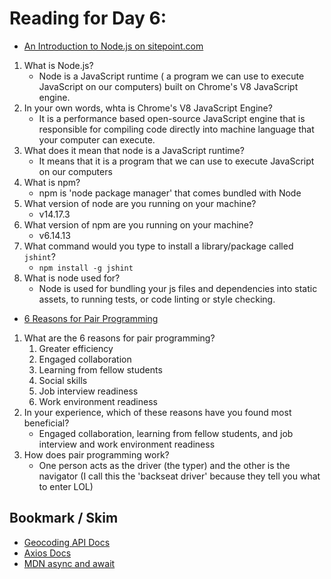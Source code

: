# Reading for Day 6:

- [An Introduction to Node.js on sitepoint.com](<https://www.sitepoint.com/an-introduction-to-node-js/>)

1. What is Node.js?
    - Node is a JavaScript runtime ( a program we can use to execute JavaScript on our computers) built on Chrome's V8 JavaScript engine.
2. In your own words, whta is Chrome's V8 JavaScript Engine?
    - It is a performance based open-source JavaScript engine that is responsible for compiling
      code directly into machine language that your computer can execute.
3. What does it mean that node is a JavaScript runtime?
    - It means that it is a program that we can use to execute JavaScript on our computers
4. What is npm?
    - npm is 'node package manager' that comes bundled with Node
5. What version of node are you running on your machine?
    - v14.17.3
6. What version of npm are you running on your machine?
    - v6.14.13
7. What command would you type to install a library/package called `jshint`?
    - `npm install -g jshint`
8. What is node used for?
    - Node is used for bundling your js files and dependencies into static assets, to running tests, or code linting or style checking.

- [6 Reasons for Pair Programming](<https://www.codefellows.org/blog/6-reasons-for-pair-programming/>)

1. What are the 6 reasons for pair programming?
    1. Greater efficiency
    2. Engaged collaboration
    3. Learning from fellow students
    4. Social skills
    5. Job interview readiness
    6. Work environment readiness
2. In your experience, which of these reasons have you found most beneficial?
    - Engaged collaboration, learning from fellow students, and job interview and work environment readiness
3. How does pair programming work?
    - One person acts as the driver (the typer) and the other is the navigator (I call this the 'backseat driver' because they tell you what to enter LOL)

## Bookmark / Skim

- [Geocoding API Docs](<https://locationiq.com/>)
- [Axios Docs](<https://www.npmjs.com/package/axios>)
- [MDN async and await](<https://developer.mozilla.org/en-US/docs/Learn/JavaScript/Asynchronous/Async_await>)